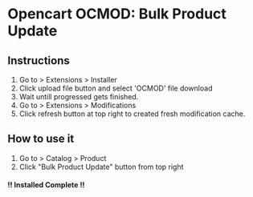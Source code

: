 # Opencart OCMOD: Bulk Product Update

## Instructions
1. Go to > Extensions > Installer
2. Click upload file button and select 'OCMOD' file download
3. Wait untill progressed gets finished.
4. Go to > Extensions > Modifications
5. Click refresh button at top right to created fresh modification cache.

## How to use it
1. Go to > Catalog > Product
2. Click "Bulk Product Update" button from top right

#### !! Installed Complete !!